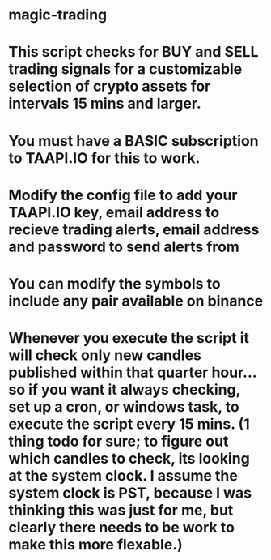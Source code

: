 # magic-trading
# This script checks for BUY and SELL trading signals for a customizable selection of crypto assets for intervals 15 mins and larger.
# You must have a BASIC subscription to TAAPI.IO for this to work.
# Modify the config file to add your TAAPI.IO key, email address to recieve trading alerts, email address and password to send alerts from
# You can modify the symbols to include any pair available on binance
# Whenever you execute the script it will check only new candles published within that quarter hour... so if you want it always checking, set up a cron, or windows task, to execute the script every 15 mins.  (1 thing todo for sure; to figure out which candles to check, its looking at the system clock.  I assume the system clock is PST, because I was thinking this was just for me, but clearly there needs to be work to make this more flexable.)
